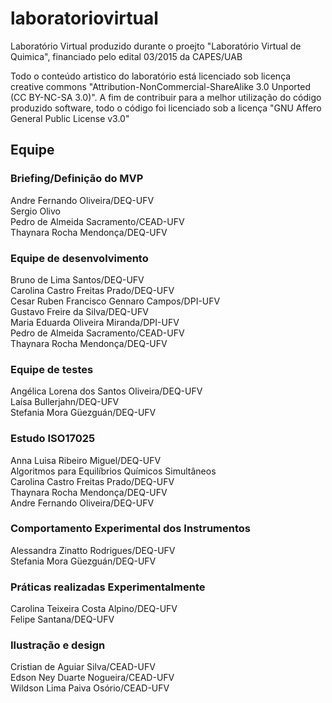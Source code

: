 # laboratoriovirtual

Laboratório Virtual produzido durante o proejto "Laboratório Virtual de Quimica", financiado pelo edital 03/2015 da CAPES/UAB

Todo o conteúdo artistico do laboratório está licenciado sob licença creative commons "Attribution-NonCommercial-ShareAlike 3.0 Unported (CC BY-NC-SA 3.0)". A fim de contribuir para a melhor utilização do código produzido software, todo o código foi licenciado sob a licença "GNU Affero General Public License v3.0"


## Equipe
### Briefing/Definição do MVP
Andre Fernando Oliveira/DEQ-UFV  
Sergio Olivo  
Pedro de Almeida Sacramento/CEAD-UFV  
Thaynara Rocha Mendonça/DEQ-UFV  

### Equipe de desenvolvimento
Bruno de Lima Santos/DEQ-UFV  
Carolina Castro Freitas Prado/DEQ-UFV  
Cesar Ruben Francisco Gennaro Campos/DPI-UFV  
Gustavo Freire da Silva/DEQ-UFV  
Maria Eduarda Oliveira Miranda/DPI-UFV  
Pedro de Almeida Sacramento/CEAD-UFV  
Thaynara Rocha Mendonça/DEQ-UFV  

### Equipe de testes
Angélica Lorena dos Santos Oliveira/DEQ-UFV  
Laísa Bullerjahn/DEQ-UFV  
Stefania Mora Güezguán/DEQ-UFV  

### Estudo ISO17025
Anna Luisa Ribeiro Miguel/DEQ-UFV  
Algoritmos para Equilíbrios Químicos Simultâneos  
Carolina Castro Freitas Prado/DEQ-UFV  
Thaynara Rocha Mendonça/DEQ-UFV  
Andre Fernando Oliveira/DEQ-UFV  

### Comportamento Experimental dos Instrumentos
Alessandra Zinatto Rodrigues/DEQ-UFV  
Stefania Mora Güezguán/DEQ-UFV  

### Práticas realizadas Experimentalmente
Carolina Teixeira Costa Alpino/DEQ-UFV  
Felipe Santana/DEQ-UFV  

### Ilustração e design
Cristian de Aguiar Silva/CEAD-UFV  
Edson Ney Duarte Nogueira/CEAD-UFV  
Wildson Lima Paiva Osório/CEAD-UFV  
